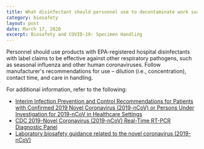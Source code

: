 ```yaml
---
title: What disinfectant should personnel use to decontaminate work surfaces?
category: biosafety
layout: post
date: March 17, 2020
excerpt: Biosafety and COVID-19: Specimen Handling
---
```


Personnel should use products with EPA-registered hospital disinfectants with label claims to be effective against other respiratory pathogens, such as seasonal influenza and other human coronaviruses. Follow manufacturer's recommendations for use – dilution (i.e., concentration), contact time, and care in handling.

For additional information, refer to the following:

* [Interim Infection Prevention and Control Recommendations for Patients with Confirmed 2019 Novel Coronavirus (2019-nCoV) or Persons Under Investigation for 2019-nCoV in Healthcare Settings](https://www.cdc.gov/coronavirus/2019-nCoV/hcp/infection-control.html)
* [CDC 2019-Novel Coronavirus (2019-nCoV) Real-Time RT-PCR Diagnostic Panel](https://www.fda.gov/media/134922/download)
* [Laboratory biosafety guidance related to the novel coronavirus (2019-nCoV)](https://www.who.int/docs/default-source/coronaviruse/laboratory-biosafety-novel-coronavirus-version-1-1.pdf?sfvrsn=912a9847_2)